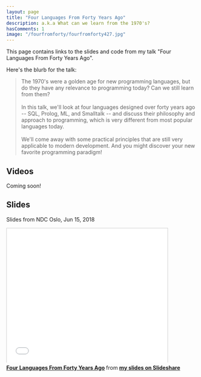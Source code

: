 ```yaml
---
layout: page
title: "Four Languages From Forty Years Ago"
description: a.k.a What can we learn from the 1970's?
hasComments: 1
image: "/fourfromforty/fourfromforty427.jpg"
---
```


This page contains links to the slides and code from my talk "Four Languages From Forty Years Ago". 

Here's the blurb for the talk:

> The 1970's were a golden age for new programming languages, but do they have any relevance to programming today? Can we still learn from them? 
> <br><br>
> In this talk, we'll look at four languages designed over forty years ago -- SQL, Prolog, ML, and Smalltalk -- and discuss their philosophy and approach to programming, which is very different from most popular languages today. 
> <br><br>
> We'll come away with some practical principles that are still very applicable to modern development. And you might discover your new favorite programming paradigm!


## Videos

Coming soon!

<!--
Video from NDC Oslo, Jun 15, 2018 (Click image to view video) 

[![Video from NDC Oslo, Jun 15, 2018](fourfromforty427.jpg)](https://vimeo.com/254635723)
-->

## Slides 

Slides from NDC Oslo, Jun 15, 2018

<iframe src="//www.slideshare.net/slideshow/embed_code/key/gZiAo96dX0Wbet" width="425" height="355" frameborder="0" marginwidth="0" marginheight="0" scrolling="no" style="border:1px solid #CCC; border-width:1px 1px 0; margin-bottom:5px; max-width: 100%;" allowfullscreen> </iframe> 

<div style="margin-bottom:5px"> 
<strong><a href="https://www.slideshare.net/ScottWlaschin/four-languages-from-forty-years-ago" title="Four Languages From Forty Years Ago" target="_blank">Four Languages From Forty Years Ago</a> </strong> from <strong><a href="http://www.slideshare.net/ScottWlaschin" target="_blank">my slides on Slideshare</a></strong> 
</div>

